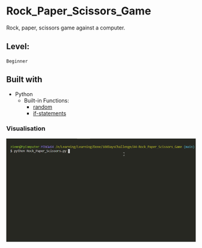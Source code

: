# Rock_Paper_Scissors_Game

Rock, paper, scissors game against a computer.

## Level:
    Beginner

## Built with
* Python
    - Built-in Functions:
        - [random](https://docs.python.org/3/library/random.html)
        - [if-statements](https://docs.python.org/3/tutorial/controlflow.html#if-statements)

### Visualisation

![](visualisation.gif)
